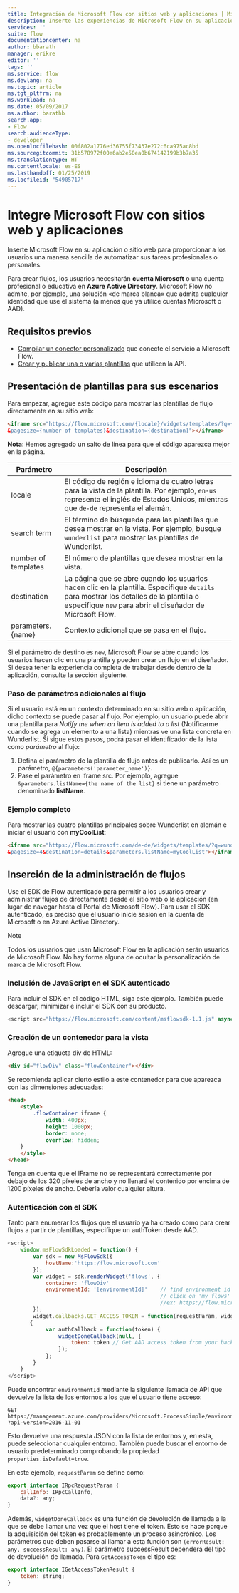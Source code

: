```yaml
---
title: Integración de Microsoft Flow con sitios web y aplicaciones | Microsoft Docs
description: Inserte las experiencias de Microsoft Flow en su aplicación o sitio web
services: ''
suite: flow
documentationcenter: na
author: bbarath
manager: erikre
editor: ''
tags: ''
ms.service: flow
ms.devlang: na
ms.topic: article
ms.tgt_pltfrm: na
ms.workload: na
ms.date: 05/09/2017
ms.author: barathb
search.app:
- Flow
search.audienceType:
- developer
ms.openlocfilehash: 00f802a1776ed36755f73437e272c6ca975ac8bd
ms.sourcegitcommit: 31b578972f00e6ab2e50ea0b674142199b3b7a35
ms.translationtype: HT
ms.contentlocale: es-ES
ms.lasthandoff: 01/25/2019
ms.locfileid: "54905717"
---
```

# <a name="integrate-microsoft-flow-with-websites-and-apps"></a>Integre Microsoft Flow con sitios web y aplicaciones
Inserte Microsoft Flow en su aplicación o sitio web para proporcionar a los usuarios una manera sencilla de automatizar sus tareas profesionales o personales.

Para crear flujos, los usuarios necesitarán **cuenta Microsoft** o una cuenta profesional o educativa en **Azure Active Directory**. Microsoft Flow no admite, por ejemplo, una solución «de marca blanca» que admita cualquier identidad que use el sistema (a menos que ya utilice cuentas Microsoft o AAD).

## <a name="prerequisites"></a>Requisitos previos
* [Compilar un conector personalizado](register-custom-api.md) que conecte el servicio a Microsoft Flow.
* [Crear y publicar una o varias plantillas](../publish-a-template.md) que utilicen la API.

## <a name="show-templates-for-your-scenarios"></a>Presentación de plantillas para sus escenarios
Para empezar, agregue este código para mostrar las plantillas de flujo directamente en su sitio web:

```html
<iframe src="https://flow.microsoft.com/{locale}/widgets/templates/?q={search term}
&pagesize={number of templates}&destination={destination}"></iframe>
```

**Nota**: Hemos agregado un salto de línea para que el código aparezca mejor en la página.

| Parámetro | Descripción |
| --- | --- |
| locale |El código de región e idioma de cuatro letras para la vista de la plantilla. Por ejemplo, `en-us` representa el inglés de Estados Unidos, mientras que `de-de` representa el alemán. |
| search term |El término de búsqueda para las plantillas que desea mostrar en la vista. Por ejemplo, busque `wunderlist` para mostrar las plantillas de Wunderlist. |
| number of templates |El número de plantillas que desea mostrar en la vista. |
| destination |La página que se abre cuando los usuarios hacen clic en la plantilla. Especifique `details` para mostrar los detalles de la plantilla o especifique `new` para abrir el diseñador de Microsoft Flow. |
| parameters.{name} |Contexto adicional que se pasa en el flujo. |

Si el parámetro de destino es `new`, Microsoft Flow se abre cuando los usuarios hacen clic en una plantilla y pueden crear un flujo en el diseñador. Si desea tener la experiencia completa de trabajar desde dentro de la aplicación, consulte la sección siguiente.

### <a name="passing-additional-parameters-to-the-flow"></a>Paso de parámetros adicionales al flujo
Si el usuario está en un contexto determinado en su sitio web o aplicación, dicho contexto se puede pasar al flujo. Por ejemplo, un usuario puede abrir una plantilla para *Notify me when an item is added to a list* (Notificarme cuando se agrega un elemento a una lista) mientras ve una lista concreta en Wunderlist. Si sigue estos pasos, podrá pasar el identificador de la lista como *parámetro* al flujo:

1. Defina el parámetro de la plantilla de flujo antes de publicarlo. Así es un parámetro, `@{parameters('parameter_name')}`.
2. Pase el parámetro en iframe src. Por ejemplo, agregue `&parameters.listName={the name of the list}` si tiene un parámetro denominado **listName**.

### <a name="full-sample"></a>Ejemplo completo
Para mostrar las cuatro plantillas principales sobre Wunderlist en alemán e iniciar el usuario con **myCoolList**:

```html
<iframe src="https://flow.microsoft.com/de-de/widgets/templates/?q=wunderlist
&pagesize=4&destination=details&parameters.listName=myCoolList"></iframe>
```

## <a name="embed-the-management-of-flows"></a>Inserción de la administración de flujos
Use el SDK de Flow autenticado para permitir a los usuarios crear y administrar flujos de directamente desde el sitio web o la aplicación (en lugar de navegar hasta el Portal de Microsoft Flow). Para usar el SDK autenticado, es preciso que el usuario inicie sesión en la cuenta de Microsoft o en Azure Active Directory.

> [!NOTE]
> Todos los usuarios que usan Microsoft Flow en la aplicación serán usuarios de Microsoft Flow. No hay forma alguna de ocultar la personalización de marca de Microsoft Flow.
> 
> 

### <a name="include-the-javascript-for-the-authenticated-sdk"></a>Inclusión de JavaScript en el SDK autenticado
Para incluir el SDK en el código HTML, siga este ejemplo. También puede descargar, minimizar e incluir el SDK con su producto.

```javascript
<script src="https://flow.microsoft.com/content/msflowsdk-1.1.js" async defer></script>
```

### <a name="create-a-container-to-contain-the-view"></a>Creación de un contenedor para la vista
Agregue una etiqueta div de HTML:

```html
<div id="flowDiv" class="flowContainer"></div>
```

Se recomienda aplicar cierto estilo a este contenedor para que aparezca con las dimensiones adecuadas:

```html
<head>
    <style>
        .flowContainer iframe {
            width: 400px;
            height: 1000px;
            border: none;
            overflow: hidden;
    }
    </style>
</head>
```

Tenga en cuenta que el IFrame no se representará correctamente por debajo de los 320 píxeles de ancho y no llenará el contenido por encima de 1200 píxeles de ancho. Debería valor cualquier altura.

### <a name="authentication-against-the-sdk"></a>Autenticación con el SDK
Tanto para enumerar los flujos que el usuario ya ha creado como para crear flujos a partir de plantillas, especifique un authToken desde AAD.

```javascript
<script>
    window.msFlowSdkLoaded = function() {
        var sdk = new MsFlowSdk({
            hostName:'https:/flow.microsoft.com'
        });
        var widget = sdk.renderWidget('flows', {
            container: 'flowDiv'
            environmentId: '[environmentId]'    // find environment id from browser URL when you 
                                                // click on 'my flows'
                                                //ex: https://flow.microsoft.com/manage/environments/[environmentId]/flows
        });
        widget.callbacks.GET_ACCESS_TOKEN = function(requestParam, widgetDoneCallback)
       {
            var authCallback = function(token) {
                widgetDoneCallback(null, {
                    token: token // Get AAD access token from your backend system
                });
            };
        }
    }
</script>
```

Puede encontrar `environmentId` mediante la siguiente llamada de API que devuelve la lista de los entornos a los que el usuario tiene acceso:

```http
GET https://management.azure.com/providers/Microsoft.ProcessSimple/environments
?api-version=2016-11-01 
```

Esto devuelve una respuesta JSON con la lista de entornos y, en esta, puede seleccionar cualquier entorno. También puede buscar el entorno de usuario predeterminado comprobando la propiedad `properties.isDefault=true`.

En este ejemplo, `requestParam` se define como:

```javascript
export interface IRpcRequestParam {
    callInfo: IRpcCallInfo,
    data?: any;
}
```

Además, `widgetDoneCallback` es una función de devolución de llamada a la que se debe llamar una vez que el host tiene el token. Esto se hace porque la adquisición del token es probablemente un proceso asincrónico. Los parámetros que deben pasarse al llamar a esta función son `(errorResult: any, successResult: any)`. El parámetro successResult dependerá del tipo de devolución de llamada. Para `GetAccessToken` el tipo es:

```javascript
export interface IGetAccessTokenResult {
    token: string;
}
```
